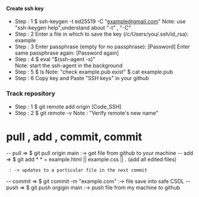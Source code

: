 
 #### Create ssh key
 
 - Step : 1
   $ ssh-keygen -t ed25519 -C "example@gmail.com"
      Note: use "ssh-keygen help",understand about "-t" , "-C"
 - Step : 2 
  Enter a file in which to save the key (/c/Users/you/.ssh/id_rsa): example
 - Step : 3
   Enter passphrase (empty for no passphrase): [Password] 
   Enter same passphrase again: [Password again]
 - Step : 4
   $ eval "$(ssh-agent -s)"  
      Note: start the ssh-agent in the background
 - Step : 5
   $ ls 
     Note: "check example.pub exist"
   $ cat example.pub
 - Step : 6
   Copy key and Paste "SSH keys" in your github 

### Track repository

- Step : 1
  $ git remote add origin [Code_SSH]
- Step : 2
  $ git remote -v
  Note : "Verify remote's new name"
# pull , add ,  commit, commit
-- pull => $ git pull origin main  :-> get file from github to your machine
-- add  => $ git add *
     * = example.html || example.css || . (add all edited files)

     : -> updates to a particular file in the next commit
-- commit => $ git commit -m "example.com"
     :-> file save into safe CSDL
-- push => $ git push orgigin main
     :-> push file from my machine to github
   
